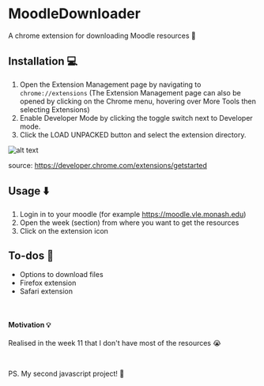 # MoodleDownloader 
A chrome extension for downloading Moodle resources 💾

## Installation 💻
1. Open the Extension Management page by navigating to `chrome://extensions` (The Extension Management page can also be opened by clicking on the Chrome menu, hovering over More Tools then selecting Extensions)
2. Enable Developer Mode by clicking the toggle switch next to Developer mode.
3. Click the LOAD UNPACKED button and select the extension directory.

![alt text](https://developer.chrome.com/static/images/get_started/load_extension.png)

source: https://developer.chrome.com/extensions/getstarted

## Usage ⬇️
1. Login in to your moodle (for example https://moodle.vle.monash.edu)
2. Open the week (section) from where you want to get the resources
3. Click on the extension icon


## To-dos 📝
- Options to download files
- Firefox extension
- Safari extension

<br/>

#### Motivation 💡
Realised in the week 11 that I don't have most of the resources 😭 

<br/>

PS. My second javascript project! 😬
